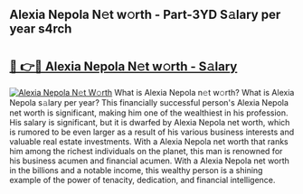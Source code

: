 ## Alexia Nepola N𝚎t w𝚘rth - Part-3YD S𝚊lary per year s4rch

# <h2><a href="http://gc10a6q.nevu.top/?p=Alexia+Nepola">🔗 👉🔴 Alexia Nepola N𝚎t w𝚘rth - S𝚊lary</a></h2>

[![Alexia Nepola N𝚎t W𝚘rth](https://i.imgur.com/Oavwk0R.jpeg)](http://gc10a6q.nevu.top/?p=Alexia+Nepola)
What is Alexia Nepola n𝚎t w𝚘rth? What is Alexia Nepola s𝚊lary per year?
This financially successful person's Alexia Nepola net worth is significant, making him one of the wealthiest in his profession. His salary is significant, but it is dwarfed by Alexia Nepola net worth, which is rumored to be even larger as a result of his various business interests and valuable real estate investments. With a Alexia Nepola net worth that ranks him among the richest individuals on the planet, this man is renowned for his business acumen and financial acumen. With a Alexia Nepola net worth in the billions and a notable income, this wealthy person is a shining example of the power of tenacity, dedication, and financial intelligence.
